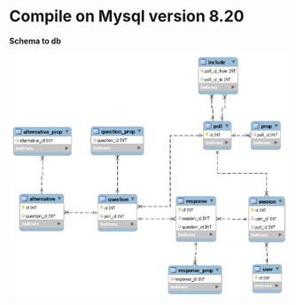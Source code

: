 # Compile on Mysql version 8.20 #
**Schema to db**

![.](https://github.com/vano7577/University/blob/master/DB/sql/db_schema.png)
